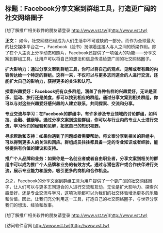 ## **标题：Facebook分享文案到群组工具，打造更广阔的社交网络圈子**

[想了解推广相关软件的朋友请登录 http://www.vst.tw](http://www.vst.tw)

**正文：**
如今，社交网络已经成为人们生活中不可或缺的一部分。而作为全球最大的社交媒体平台之一，Facebook（脸书）扮演着连接人与人之间的桥梁作用。除了在个人主页上分享动态和照片，Facebook还提供了一项强大的功能——分享文案到群组工具，让用户可以将自己的想法和信息传递给更广阔的社交网络圈子。

**扩大影响力：通过分享文案到群组工具，你可以将自己的观点、见解或者有趣的内容传达给一个特定的群组。这样一来，不仅可以与更多志同道合的人进行交流，还能扩大自己的影响力，获得更多的关注和认可。**

**探索兴趣爱好：Facebook拥有众多群组，涵盖了各种各样的兴趣爱好，无论是音乐、运动、旅行还是美食，都可以找到相应的群组。通过分享文案到相关群组，你可以与对这些兴趣爱好感兴趣的人建立联系，共同探索、交流和分享。**

**专业交流与学习：在Facebook的群组中，有许多涉及专业领域的讨论群组，如科技、金融、健康等。通过分享文案到这些群组，你可以与行业内的专业人士进行交流，学习他们的经验和见解，拓宽自己的知识视野。**

**寻求帮助和支持：如果你遇到了问题或者需要帮助，将文案分享到相关的群组中，可以得到更多人的关注和回应。群组成员往往都具备一定的专业知识或者经验，能够提供有价值的建议和支持。**

**推广个人品牌和业务：如果你是一名创业者或者自由职业者，分享文案到相关的群组中可以成为推广个人品牌和业务的有效方式。通过与潜在客户或合作伙伴进行交流，展示专业能力和服务，吸引更多的商机和合作机会。**

总之，Facebook的分享文案到群组工具为用户提供了一个更广阔的社交网络圈子，让人们可以与更多志同道合的人进行交流和互动。无论是扩大影响力、探索兴趣爱好，还是专业交流与学习，这项功能都可以为我们的社交体验增添更多的乐趣和价值。因此，让我们充分利用这一工具，打造自己的社交网络圈子，与世界分享我们的想法、经验和故事。

[想了解推广相关软件的朋友请登录 http://www.vst.tw](http://www.vst.tw)


[访问软件官网 http://www.vst.tw](http://www.vst.tw)
